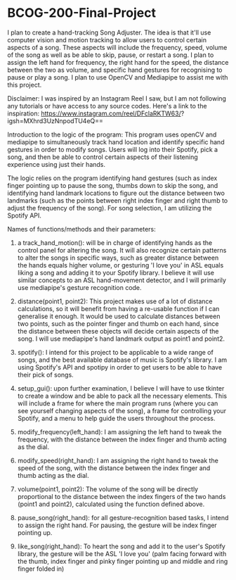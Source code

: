 # BCOG-200-Final-Project
I plan to create a hand-tracking Song Adjuster. The idea is that it'll use computer vision and motion tracking to allow users to control certain aspects of a song. These aspects will include the frequency, speed, volume of the song as well as be able to skip, pause, or restart a song. I plan to assign the left hand for frequency, the right hand for the speed, the distance between the two as volume, and specific hand gestures for recognising to pause or play a song. I plan to use OpenCV and Mediapipe to assist me with this project.

Disclaimer: I was inspired by an Instagram Reel I saw, but I am not following any tutorials or have access to any source codes. Here's a link to the inspiration: https://www.instagram.com/reel/DFclaRKTW63/?
igsh=MXhrd3UzNnpodTU4eQ==


Introduction to the logic of the program: 
This program uses openCV and mediapipe to simultaneously track hand location and identify specific hand gestures in order to modify songs. Users will log into their Spotify, pick a song, and then be able to control certain aspects of their listening experience using just their hands. 

The logic relies on the program identifying hand gestures (such as index finger pointing up to pause the song, thumbs down to skip the song, and identifying hand landmark locations to figure out the distance between two landmarks (such as the points between right index finger and right thumb to adjust the frequency of the song). For song selection, I am utilizing the Spotify API. 

Names of functions/methods and their parameters: 
1. a track_hand_motion(): will be in charge of identifying hands as the control panel for altering the song. It will also recognize certain patterns to alter the songs in specific ways, such as greater distance between the hands equals higher volume, or gesturing 'I love you' in ASL  equals liking a song and adding it to your Spotify library. I believe it will use similar concepts to an ASL hand-movement detector, and I will primarily use mediapipe's gesture recognition code.
  
2. distance(point1, point2): This project makes use of a lot of distance calculations, so it will benefit from having a re-usable function if I can generalise it enough. It would be used to calculate distances between two points, such as the pointer finger and thumb on each hand, since the distance between these objects will decide certain aspects of the song. I will use mediapipe's hand landmark output as point1 and point2.

3. spotify(): I intend for this project to be applicable to a wide range of songs, and the best available database of music is Spotify's library. I am using Spotify's API and spotipy in order to get users to be able to have their pick of songs.

4. setup_gui(): upon further examination, I believe I will have to use tkinter to create a window and be able to pack all the necessary elements. This will include a frame for where the main program runs (where you can see yourself changing aspects of the song), a frame for controlling your Spotify, and a menu to help guide the users throughout the process. 

5. modify_frequency(left_hand): I am assigning the left hand to tweak the frequency, with the distance between the index finger and thumb acting as the dial.

6. modify_speed(right_hand): I am assigning the right hand to tweak the speed of the song, with the distance between the index finger and thumb acting as the dial.

7. volume(point1, point2): The volume of the song will be directly proportional to the distance between the index fingers of the two hands (point1 and point2), calculated using the function defined above.

8. pause_song(right_hand): for all gesture-recognition based tasks, I intend to assign the right hand. For pausing, the gesture will be index finger pointing up.

9. like_song(right_hand): To heart the song and add it to the user's Spotify library, the gesture will be the ASL 'I love you' (palm facing forward with the thumb, index finger and pinky finger pointing up and middle and ring finger folded in)
